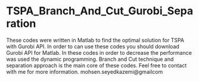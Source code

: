# TSPA_Branch_And_Cut_Gurobi_Separation
These codes were written in Matlab to find the optimal solution for TSPA with Gurobi API. In order to can use these codes you should download Gurobi API for Matlab. In these codes in order to decrease the performance was used the dynamic programming. Branch and Cut technique and separation approach is the main core of these codes. Feel free to contact with me for more information. mohsen.seyedkazemi@gmailcom   